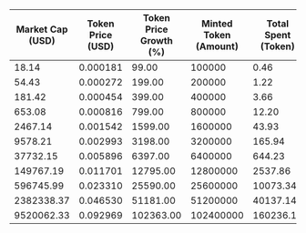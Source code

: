 | Market Cap (USD) | Token Price (USD) | Token Price Growth (%) | Minted Token (Amount) | Total Spent (Token) | Author Revenue (USD) | Platform Mint Fee (USD) |
|------------------|-------------------|------------------------|-----------------------|--------------------|-------------------------|-------------------------|
| 18.14 | 0.000181 | 99.00 | 100000 | 0.46 | 0.41 | 0.04 |
| 54.43 | 0.000272 | 199.00 | 200000 | 1.22 | 1.09 | 0.11 |
| 181.42 | 0.000454 | 399.00 | 400000 | 3.66 | 3.27 | 0.33 |
| 653.08 | 0.000816 | 799.00 | 800000 | 12.20 | 10.88 | 1.09 |
| 2467.14 | 0.001542 | 1599.00 | 1600000 | 43.93 | 39.18 | 3.92 |
| 9578.21 | 0.002993 | 3198.00 | 3200000 | 165.94 | 148.03 | 14.80 |
| 37732.15 | 0.005896 | 6397.00 | 6400000 | 644.23 | 574.69 | 57.47 |
| 149767.19 | 0.011701 | 12795.00 | 12800000 | 2537.86 | 2263.93 | 226.39 |
| 596745.99 | 0.023310 | 25590.00 | 25600000 | 10073.34 | 8986.03 | 898.60 |
| 2382338.37 | 0.046530 | 51181.00 | 51200000 | 40137.14 | 35804.76 | 3580.48 |
| 9520062.33 | 0.092969 | 102363.00 | 102400000 | 160236.12 | 142940.30 | 14294.03 |
